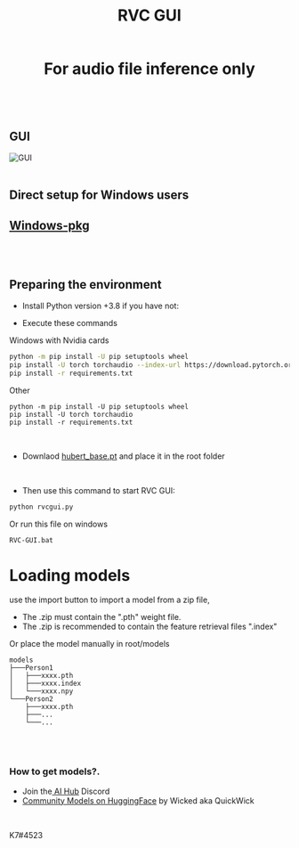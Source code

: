 <div align="center">

<h1>RVC GUI<br><br>
  
For audio file inference only

  <br>

  

</div>

  

 

  
## GUI

![GUI](https://github.com/Tiger14n/RVC-GUI/raw/main/docs/GUI.JPG)
 <br><br>
  
## Direct setup for Windows users
## [Windows-pkg](https://github.com/Tiger14n/RVC-GUI/releases/tag/Windows-pkg)
  
<br><br>
## Preparing the environment


* Install Python version +3.8 if you have not:

* Execute these commands

Windows with Nvidia cards
```bash
python -m pip install -U pip setuptools wheel
pip install -U torch torchaudio --index-url https://download.pytorch.org/whl/cu118
pip install -r requirements.txt
```
Other
```
python -m pip install -U pip setuptools wheel
pip install -U torch torchaudio 
pip install -r requirements.txt
```
<br>

* Downlaod [hubert_base.pt](https://huggingface.co/lj1995/VoiceConversionWebUI/resolve/main/hubert_base.pt/) and place it in the root folder

<br>
 
* Then use this command to start RVC GUI:
```bash
python rvcgui.py
```
Or run this file on windows
```
RVC-GUI.bat
```

# Loading models
use the import button to import a model from a zip file, 
* The .zip must contain the ".pth" weight file. 
* The .zip is recommended to contain the feature retrieval files ".index"

Or place the model manually in root/models
```
models
├───Person1
│   ├───xxxx.pth
│   ├───xxxx.index
│   └───xxxx.npy
└───Person2
    ├───xxxx.pth
    ├───...
    └───...
````
<br>


<br> 

### How to get models?.
* Join the[ AI Hub](https://discord.gg/aihub) Discord 
* [Community Models on HuggingFace](https://huggingface.co/QuickWick/Music-AI-Voices/tree/main) by Wicked aka QuickWick

<br>

K7#4523


